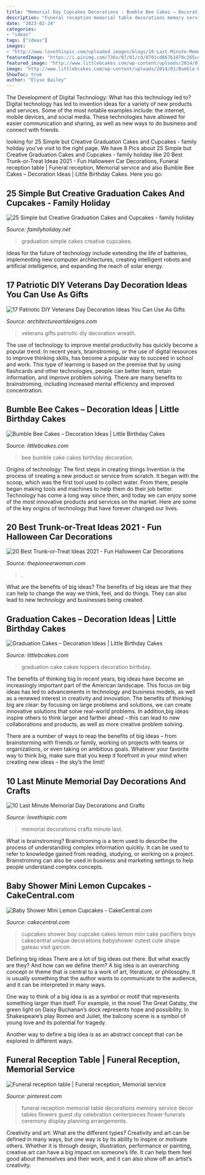 ```yaml
---
title: "Memorial Day Cupcakes Decorations : Bumble Bee Cakes – Decoration Ideas"
description: "Funeral reception memorial table decorations memory service decor tables flowers guest diy celebration centerpieces flower funerals ceremony display planning arrangements"
date: "2023-02-24"
categories:
- "ideas"
tags: ["ideas"]
images:
- "http://www.lovethispic.com/uploaded_images/blogs/10-Last-Minute-Memorial-Day-Decorations-And-Crafts-4865-4.jpg"
featuredImage: "https://i.pinimg.com/736x/87/01/cd/8701cd867b1070c265cdc66d3c02708e--funeral-reception-reception-table.jpg"
featured_image: "http://www.littlebcakes.com/wp-content/uploads/2014/01/Bumble-Bee-Cake-764x1024.jpg"
image: "http://www.littlebcakes.com/wp-content/uploads/2014/01/Bumble-Bee-Cake-764x1024.jpg"
ShowToc: true
author: "Elyse Bailey"
---
```



The Development of Digital Technology: What has this technology led to?
Digital technology has led to invention ideas for a variety of new products and services. Some of the most notable examples include: the internet, mobile devices, and social media. These technologies have allowed for easier communication and sharing, as well as new ways to do business and connect with friends.

	

		
looking for 25 Simple but Creative Graduation Cakes and Cupcakes - family holiday you've visit to the right page. We have 8 Pics about 25 Simple but Creative Graduation Cakes and Cupcakes - family holiday like 20 Best Trunk-or-Treat Ideas 2021 - Fun Halloween Car Decorations, Funeral reception table | Funeral reception, Memorial service and also Bumble Bee Cakes – Decoration Ideas | Little Birthday Cakes. Here you go:
		
    
## 25 Simple But Creative Graduation Cakes And Cupcakes - Family Holiday

<img loading=lazy src="http://www.familyholiday.net/wp-content/uploads/2016/05/Simple-but-Creative-Graduation-Cakes-and-Cupcakes-3.jpg" onerror="this.onerror=null;this.src='https://tse1.mm.bing.net/th?id=OIP.aay4o-tDfPXhSjA1dK9SOgHaLE&amp;pid=15.1';" alt="25 Simple but Creative Graduation Cakes and Cupcakes - family holiday">

_Source: familyholiday.net_

>graduation simple cakes creative cupcakes. 

	

Ideas for the future of technology include extending the life of batteries, implementing new computer architectures, creating intelligent robots and artificial intelligence, and expanding the reach of solar energy.

    
## 17 Patriotic DIY Veterans Day Decoration Ideas You Can Use As Gifts

<img loading=lazy src="https://www.architectureartdesigns.com/wp-content/uploads/2015/10/17-Patriotic-DIY-Veterans-Day-Decoration-Ideas-You-Can-Use-As-Gifts-5-630x840.jpg" onerror="this.onerror=null;this.src='https://tse3.mm.bing.net/th?id=OIP.m3KQSOFIeEBrmgbv8J2VigHaJ4&amp;pid=15.1';" alt="17 Patriotic DIY Veterans Day Decoration Ideas You Can Use As Gifts">

_Source: architectureartdesigns.com_

>veterans gifts patriotic diy decoration wreath. 

	

The use of technology to improve mental productivity has quickly become a popular trend. In recent years, brainstroming, or the use of digital resources to improve thinking skills, has become a popular way to succeed in school and work. This type of learning is based on the premise that by using flashcards and other technologies, people can better learn, retain information, and improve problem solving. There are many benefits to brainstroming, including increased mental efficiency and improved concentration.

    
## Bumble Bee Cakes – Decoration Ideas | Little Birthday Cakes

<img loading=lazy src="http://www.littlebcakes.com/wp-content/uploads/2014/01/Bumble-Bee-Cake-764x1024.jpg" onerror="this.onerror=null;this.src='https://tse4.mm.bing.net/th?id=OIP.-OW96QyxNzMAYmaofbbSUQHaJ7&amp;pid=15.1';" alt="Bumble Bee Cakes – Decoration Ideas | Little Birthday Cakes">

_Source: littlebcakes.com_

>bee bumble cake cakes birthday decoration. 

	

Origins of technology: The first steps in creating things
Invention is the process of creating a new product or service from scratch. It began with the scoop, which was the first tool used to collect water. From there, people began making tools and machines to help them do their job better. Technology has come a long way since then, and today we can enjoy some of the most innovative products and services on the market. Here are some of the key origins of technology that have forever changed our lives.

    
## 20 Best Trunk-or-Treat Ideas 2021 - Fun Halloween Car Decorations

<img loading=lazy src="https://hips.hearstapps.com/hmg-prod.s3.amazonaws.com/images/cute-kid-sitting-on-car-trunk-in-car-royalty-free-image-1627581816.jpg?crop=1.00xw:0.755xh;0,0.180xh&amp;resize=1200:*" onerror="this.onerror=null;this.src='https://tse2.mm.bing.net/th?id=OIP.H6eh9Z9FT052USgIIfg5rgHaDu&amp;pid=15.1';" alt="20 Best Trunk-or-Treat Ideas 2021 - Fun Halloween Car Decorations">

_Source: thepioneerwoman.com_

>. 

	

What are the benefits of big ideas?
The benefits of big ideas are that they can help to change the way we think, feel, and do things. They can also lead to new technology and businesses being created.

    
## Graduation Cakes – Decoration Ideas | Little Birthday Cakes

<img loading=lazy src="http://www.littlebcakes.com/wp-content/uploads/2013/08/Graduation-Cake-Toppers.jpg" onerror="this.onerror=null;this.src='https://tse2.mm.bing.net/th?id=OIP.GEvL3MfpjukUEMgKXFfw4gHaJ4&amp;pid=15.1';" alt="Graduation Cakes – Decoration Ideas | Little Birthday Cakes">

_Source: littlebcakes.com_

>graduation cake cakes toppers decoration birthday. 

	

The benefits of thinking big
In recent years, big ideas have become an increasingly important part of the American landscape. This focus on big ideas has led to advancements in technology and business models, as well as a renewed interest in creativity and innovation.
The benefits of thinking big are clear: by focusing on large problems and solutions, we can create innovative solutions that solve real-world problems. In addition,big ideas inspire others to think larger and farther ahead – this can lead to new collaborations and products, as well as more creative problem solving.

There are a number of ways to reap the benefits of big ideas – from brainstorming with friends or family, working on projects with teams or organizations, or even taking on ambitious goals. Whatever your favorite way to think big, make sure that you keep it forefront in your mind when creating new ideas – the sky’s the limit!

    
## 10 Last Minute Memorial Day Decorations And Crafts

<img loading=lazy src="http://www.lovethispic.com/uploaded_images/blogs/10-Last-Minute-Memorial-Day-Decorations-And-Crafts-4865-4.jpg" onerror="this.onerror=null;this.src='https://tse3.mm.bing.net/th?id=OIP.V-LlOCymDB94Vj5mWLCASAHaLM&amp;pid=15.1';" alt="10 Last Minute Memorial Day Decorations and Crafts">

_Source: lovethispic.com_

>memorial decorations crafts minute last. 

	

What is brainstroming?
Brainstroming is a term used to describe the process of understanding complex information quickly. It can be used to refer to knowledge gained from reading, studying, or working on a project. Brainstroming can also be used in business and marketing settings to help people understand complex concepts.

    
## Baby Shower Mini Lemon Cupcakes - CakeCentral.com

<img loading=lazy src="https://cdn001.cakecentral.com/gallery/2015/03/900_904918KMkv_baby-shower-mini-lemon-cupcakes.jpg" onerror="this.onerror=null;this.src='https://tse4.mm.bing.net/th?id=OIP.Xw5lIgea0YXXhIxKWjdE7QHaLH&amp;pid=15.1';" alt="Baby Shower Mini Lemon Cupcakes - CakeCentral.com">

_Source: cakecentral.com_

>cupcakes shower boy cupcake cakes lemon mini cake pacifiers boys cakecentral unique decorations babyshower cutest cute shape gateau visit garcon. 

	

Defining big ideas
There are a lot of big ideas out there. But what exactly are they? And how can we define them?
A big idea is an overarching concept or theme that is central to a work of art, literature, or philosophy. It is usually something that the author wants to communicate to the audience, and it can be interpreted in many ways.

One way to think of a big idea is as a symbol or motif that represents something larger than itself. For example, in the novel The Great Gatsby, the green light on Daisy Buchanan’s dock represents hope and possibility. In Shakespeare’s play Romeo and Juliet, the balcony scene is a symbol of young love and its potential for tragedy.

Another way to define a big idea is as an abstract concept that can be explored in different ways.

    
## Funeral Reception Table | Funeral Reception, Memorial Service

<img loading=lazy src="https://i.pinimg.com/736x/87/01/cd/8701cd867b1070c265cdc66d3c02708e--funeral-reception-reception-table.jpg" onerror="this.onerror=null;this.src='https://tse2.mm.bing.net/th?id=OIP.TUXxSGROK_K9oNpPEkU_XgHaJ3&amp;pid=15.1';" alt="Funeral reception table | Funeral reception, Memorial service">

_Source: pinterest.com_

>funeral reception memorial table decorations memory service decor tables flowers guest diy celebration centerpieces flower funerals ceremony display planning arrangements. 

	

Creativity and art: What are the different types?
Creativity and art can be defined in many ways, but one way is by its ability to inspire or motivate others. Whether it is through design, illustration, performance or painting, creative art can have a big impact on someone’s life. It can help them feel good about themselves and their work, and it can also show off an artist’s creativity.


